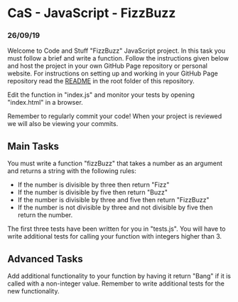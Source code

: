 # CaS - JavaScript - FizzBuzz
### 26/09/19

Welcome to Code and Stuff "FizzBuzz" JavaScript project. In this task you must follow a brief and write a function. Follow the instructions given below and host the project in your own GitHub Page repository or personal website. For instructions on setting up and working in your GitHub Page repository read the [README](README.md) in the root folder of this repository.

Edit the function in "index.js" and monitor your tests by opening "index.html" in a browser.

Remember to regularly commit your code! When your project is reviewed we will also be viewing your commits.

## Main Tasks

You must write a function "fizzBuzz" that takes a number as an argument and returns a string with the following rules:

* If the number is divisible by three then return "Fizz"
* If the number is divisible by five then return "Buzz"
* If the number is divisible by three and five then return "FizzBuzz"
* If the number is not divisible by three and not divisible by five then return the number.

The first three tests have been written for you in "tests.js". You will have to write additional tests for calling your function with integers higher than 3.

## Advanced Tasks

Add additional functionality to your function by having it return "Bang" if it is called with a non-integer value. Remember to write additional tests for the new functionality.
